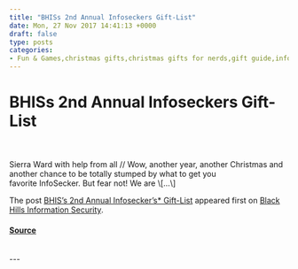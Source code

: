 ```yaml
---
title: "BHISs 2nd Annual Infoseckers Gift-List"
date: Mon, 27 Nov 2017 14:41:13 +0000
draft: false
type: posts
categories: 
- Fun & Games,christmas gifts,christmas gifts for nerds,gift guide,infosecker gift list
---
```

# BHISs 2nd Annual Infoseckers Gift-List

<br/>

<br/>
Sierra Ward with help from all // Wow, another year, another Christmas and another chance to be totally stumped by what to get you favorite InfoSecker. But fear not! We are \[…\]

The post [BHIS’s 2nd Annual Infosecker’s\* Gift-List](https://www.blackhillsinfosec.com/bhiss-2nd-annual-infoseckers-gift-list/) appeared first on [Black Hills Information Security](https://www.blackhillsinfosec.com).

#### [Source](https://www.blackhillsinfosec.com/bhiss-2nd-annual-infoseckers-gift-list/)

<br/>
---
